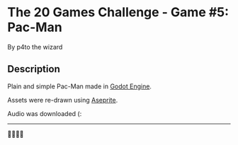 # The 20 Games Challenge - Game #5: Pac-Man
By p4to the wizard

## Description

Plain and simple Pac-Man made in [Godot Engine]([https://](https://godotengine.org/)).

Assets were re-drawn using [Aseprite]([https://](https://www.aseprite.org/)).

Audio was downloaded (:

---
🦆🧙‍♂️🔥
